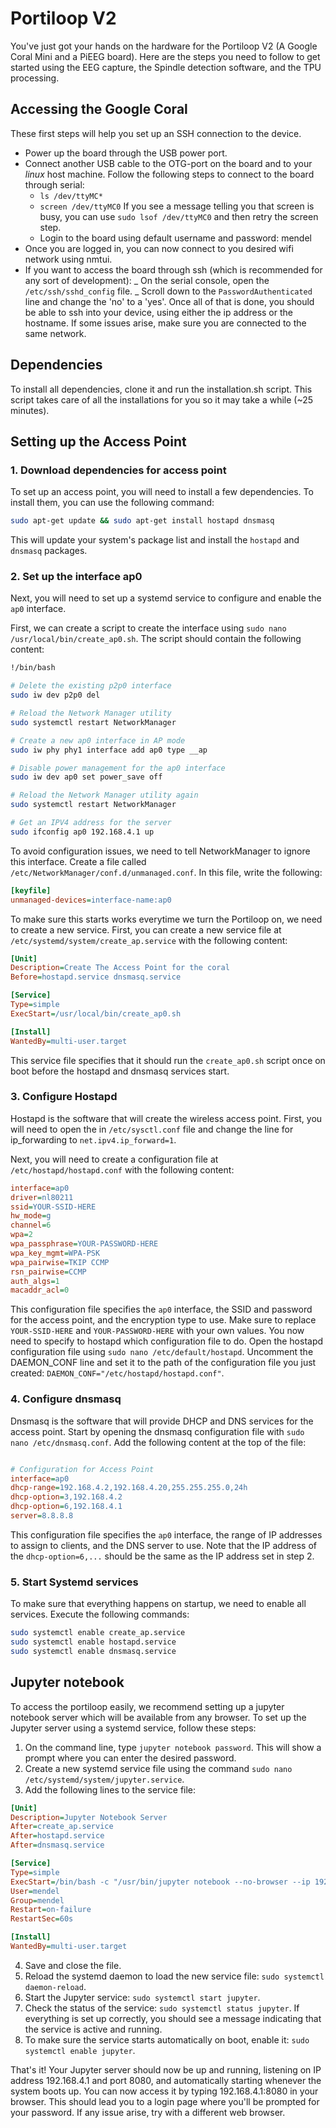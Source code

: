 # Portiloop V2

You've just got your hands on the hardware for the Portiloop V2 (A Google Coral Mini and a PiEEG board). Here are the steps you need to follow to get started using the EEG capture, the Spindle detection software, and the TPU processing.

## Accessing the Google Coral

These first steps will help you set up an SSH connection to the device.

- Power up the board through the USB power port.
- Connect another USB cable to the OTG-port on the board and to your _linux_ host machine. Follow the following steps to connect to the board through serial:
  - `ls /dev/ttyMC*`
  - `screen /dev/ttyMC0`
    If you see a message telling you that screen is busy, you can use `sudo lsof /dev/ttyMC0` and then retry the screen step.
  - Login to the board using default username and password: mendel
- Once you are logged in, you can now connect to you desired wifi network using nmtui.
- If you want to access the board through ssh (which is recommended for any sort of development):
  _ On the serial console, open the `/etc/ssh/sshd_config` file.
  _ Scroll down to the `PasswordAuthenticated` line and change the 'no' to a 'yes'.
  Once all of that is done, you should be able to ssh into your device, using either the ip address or the hostname. If some issues arise, make sure you are connected to the same network.

## Dependencies

To install all dependencies, clone it and run the installation.sh script. This script takes care of all the installations for you so it may take a while (~25 minutes).

## Setting up the Access Point

### 1. Download dependencies for access point

To set up an access point, you will need to install a few dependencies. To install them, you can use the following command:

```bash
sudo apt-get update && sudo apt-get install hostapd dnsmasq
```

This will update your system's package list and install the `hostapd` and `dnsmasq` packages.

### 2. Set up the interface ap0

Next, you will need to set up a systemd service to configure and enable the `ap0` interface.

First, we can create a script to create the interface using `sudo nano /usr/local/bin/create_ap0.sh`. The script should contain the following content:

```bash
!/bin/bash

# Delete the existing p2p0 interface
sudo iw dev p2p0 del

# Reload the Network Manager utility
sudo systemctl restart NetworkManager

# Create a new ap0 interface in AP mode
sudo iw phy phy1 interface add ap0 type __ap

# Disable power management for the ap0 interface
sudo iw dev ap0 set power_save off

# Reload the Network Manager utility again
sudo systemctl restart NetworkManager

# Get an IPV4 address for the server
sudo ifconfig ap0 192.168.4.1 up
```

To avoid configuration issues, we need to tell NetworkManager to ignore this interface. Create a file called `/etc/NetworkManager/conf.d/unmanaged.conf`. In this file, write the following:

```ini
[keyfile]
unmanaged-devices=interface-name:ap0
```

To make sure this starts works everytime we turn the Portiloop on, we need to create a new service. First, you can create a new service file at `/etc/systemd/system/create_ap.service` with the following content:

```ini
[Unit]
Description=Create The Access Point for the coral
Before=hostapd.service dnsmasq.service

[Service]
Type=simple
ExecStart=/usr/local/bin/create_ap0.sh

[Install]
WantedBy=multi-user.target
```

This service file specifies that it should run the `create_ap0.sh` script once on boot before the hostapd and dnsmasq services start.

### 3. Configure Hostapd

Hostapd is the software that will create the wireless access point. First, you will need to open the in `/etc/sysctl.conf` file and change the line for ip_forwarding to `net.ipv4.ip_forward=1`.

Next, you will need to create a configuration file at `/etc/hostapd/hostapd.conf` with the following content:

```ini
interface=ap0
driver=nl80211
ssid=YOUR-SSID-HERE
hw_mode=g
channel=6
wpa=2
wpa_passphrase=YOUR-PASSWORD-HERE
wpa_key_mgmt=WPA-PSK
wpa_pairwise=TKIP CCMP
rsn_pairwise=CCMP
auth_algs=1
macaddr_acl=0
```

This configuration file specifies the `ap0` interface, the SSID and password for the access point, and the encryption type to use. Make sure to replace `YOUR-SSID-HERE` and `YOUR-PASSWORD-HERE` with your own values. You now need to specify to hostapd which configuration file to do. Open the hostapd configuration file using `sudo nano /etc/default/hostapd`. Uncomment the DAEMON_CONF line and set it to the path of the configuration file you just created:
`DAEMON_CONF="/etc/hostapd/hostapd.conf"`.

### 4. Configure dnsmasq

Dnsmasq is the software that will provide DHCP and DNS services for the access point. Start by opening the dnsmasq configuration file with `sudo nano /etc/dnsmasq.conf`. Add the following content at the top of the file:

```ini

# Configuration for Access Point
interface=ap0
dhcp-range=192.168.4.2,192.168.4.20,255.255.255.0,24h
dhcp-option=3,192.168.4.2
dhcp-option=6,192.168.4.1
server=8.8.8.8
```

This configuration file specifies the `ap0` interface, the range of IP addresses to assign to clients, and the DNS server to use. Note that the IP address of the `dhcp-option=6,...` should be the same as the IP address set in step 2.

### 5. Start Systemd services

To make sure that everything happens on startup, we need to enable all services. Execute the following commands:

```bash
sudo systemctl enable create_ap.service
sudo systemctl enable hostapd.service
sudo systemctl enable dnsmasq.service
```

## Jupyter notebook

To access the portiloop easily, we recommend setting up a jupyter notebook server which will be available from any browser. To set up the Jupyter server using a systemd service, follow these steps:

1. On the command line, type `jupyter notebook password`. This will show a prompt where you can enter the desired password.
2. Create a new systemd service file using the command `sudo nano /etc/systemd/system/jupyter.service`.
3. Add the following lines to the service file:

```ini
[Unit]
Description=Jupyter Notebook Server
After=create_ap.service
After=hostapd.service
After=dnsmasq.service

[Service]
Type=simple
ExecStart=/bin/bash -c "/usr/bin/jupyter notebook --no-browser --ip 192.168.4.1 --port 8080 --notebook-dir=/home/mendel"
User=mendel
Group=mendel
Restart=on-failure
RestartSec=60s

[Install]
WantedBy=multi-user.target
```

4. Save and close the file.
5. Reload the systemd daemon to load the new service file: `sudo systemctl daemon-reload`.
6. Start the Jupyter service: `sudo systemctl start jupyter`.
7. Check the status of the service: `sudo systemctl status jupyter`. If everything is set up correctly, you should see a message indicating that the service is active and running.
8. To make sure the service starts automatically on boot, enable it: `sudo systemctl enable jupyter`.

That's it! Your Jupyter server should now be up and running, listening on IP address 192.168.4.1 and port 8080, and automatically starting whenever the system boots up. You can now access it by typing 192.168.4.1:8080 in your browser. This should lead you to a login page where you'll be prompted for your password. If any issue arise, try with a different web browser.
